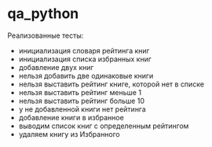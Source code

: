 # qa_python

Реализованные тесты:
* инициализация словаря рейтинга книг
* инициализация списка избранных книг
* добавление двух книг
* нельзя добавить две одинаковые книги
* нельзя выставить рейтинг книге, которой нет в списке
* нельзя выставить рейтинг меньше 1
* нельзя выставить рейтинг больше 10
* у не добавленной книги нет рейтинга
* добавление книги в избранное
* выводим список книг с определенным рейтингом
* удаляем книгу из Избранного